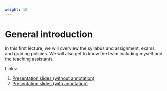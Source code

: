 ```yaml
---
weight: 10
---
```


# General introduction 
In this first lecture, we will overview the syllabus and assignment, exams, and grading policies. We will also get to know the team including myself and the teaching assistants. 

Links:
1. [Presentation slides (without annotation)](Lecture1-Introduction.pptx)
2. [Presentation slides (with annotation)](Lecture1-Introduction-marked.pptx)
